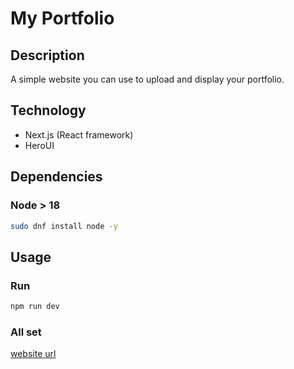 # My Portfolio

## Description
A simple website you can use to upload and display your portfolio.

## Technology
- Next.js (React framework)
- HeroUI

## Dependencies
### Node > 18
```bash
sudo dnf install node -y
```

## Usage
### Run
```bash
npm run dev
```
### All set
[website url](http://localhost:3000)
